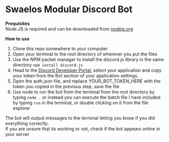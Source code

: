 # Swaelos Modular Discord Bot  
**Prequisites**  
Node.JS is required and can be downloaded from [nodejs.org](https://nodejs.org/)  
  
**How to use**  
1. Clone this repo somewhere to your computer
2. Open your terminal to the root directory of wherever you put the files
3. Use the NPM packet manager to install the discord.js library in the same directory `npm install discord.js`
4. Head to the [Discord Developer Portal](https://discordapp.com/developers/applications/), select your application and copy your token from the Bot section of your application settings.  
5. Open the auth.json file, and replace YOUR_BOT_TOKEN_HERE with the token you copied in the previous step, save the file
6. Use node to run the bot from the terminal from the root directory by typing `node .` or instead you can execute the batch file I have included by typing `run` in the terminal, or double clicking on it from the file explorer

The bot will output messages to the terminal letting you know if you did everything correctly.  
If you are unsure that its working or not, check if the bot appears online in your server
